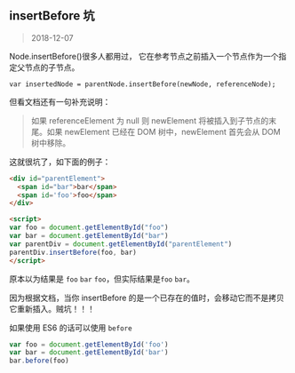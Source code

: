 ## insertBefore 坑

> 2018-12-07

Node.insertBefore()很多人都用过， 它在参考节点之前插入一个节点作为一个指定父节点的子节点。

`var insertedNode = parentNode.insertBefore(newNode, referenceNode);`

但看文档还有一句补充说明：

> 如果 referenceElement 为 null 则 newElement 将被插入到子节点的末尾。如果 newElement 已经在 DOM 树中，newElement 首先会从 DOM 树中移除。

这就很坑了，如下面的例子：

```html
<div id="parentElement">
  <span id="bar">bar</span>
  <span id='foo'>foo</span>
</div>

<script>
var foo = document.getElementById("foo")
var bar = document.getElementById("bar")
var parentDiv = document.getElementById("parentElement")
parentDiv.insertBefore(foo, bar)
</script>
```

原本以为结果是 `foo` `bar` `foo`，但实际结果是`foo` `bar`。

因为根据文档，当你 insertBefore 的是一个已存在的值时，会移动它而不是拷贝它重新插入。贼坑！！！

如果使用 ES6 的话可以使用 `before`

```js
var foo = document.getElementById('foo')
var bar = document.getElementById('bar')
bar.before(foo)
```
